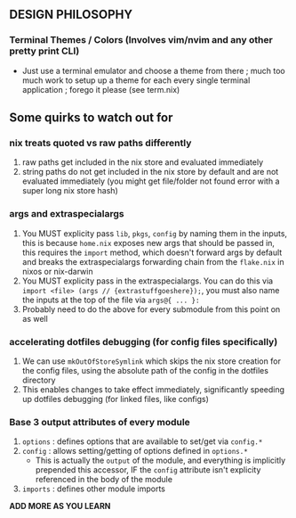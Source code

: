 ## DESIGN PHILOSOPHY

### Terminal Themes / Colors (Involves vim/nvim and any other pretty print CLI)
- Just use a terminal emulator and choose a theme from there ; much too much work to setup up a theme for each every single terminal application ; forego it please (see term.nix)

## Some quirks to watch out for

### nix treats quoted vs raw paths differently
1. raw paths get included in the nix store and evaluated immediately
2. string paths do not get included in the nix store by default and are not evaluated immediately (you might get file/folder not found error with a super long nix store hash)

### args and extraspecialargs
1. You MUST explicity pass `lib`, `pkgs`, `config` by naming them in the inputs, this is because `home.nix` exposes new args that should be passed in, this requires the `import` method, which doesn't forward args by default and breaks the extraspecialargs forwarding chain from the `flake.nix` in nixos or nix-darwin
2. You MUST explicity pass in the extraspecialargs. You can do this via `import <file> (args // {extrastuffgoeshere});`, you must also name the inputs at the top of the file via `args@{ ... }:`
3. Probably need to do the above for every submodule from this point on as well

### accelerating dotfiles debugging (for config files specifically)
1. We can use `mkOutOfStoreSymlink` which skips the nix store creation for the config files, using the absolute path of the config in the dotfiles directory
2. This enables changes to take effect immediately, significantly speeding up dotfiles debugging (for linked files, like configs)

### Base 3 output attributes of every module
1. `options` : defines options that are available to set/get via `config.*`
2. `config` : allows setting/getting of options defined in `options.*`
    - This is actually the `output` of the module, and everything is implicitly prepended this accessor, IF the `config` attribute isn't explicity referenced in the body of the module
3. `imports` : defines other module imports

**ADD MORE AS YOU LEARN**